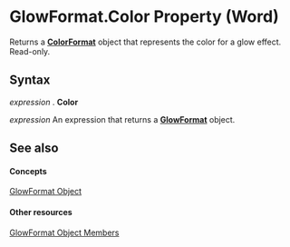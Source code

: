 
# GlowFormat.Color Property (Word)

Returns a  **[ColorFormat](5f12793f-d847-ecf2-6cf6-39387f7f0b28.md)** object that represents the color for a glow effect. Read-only.


## Syntax

 _expression_ . **Color**

 _expression_ An expression that returns a **[GlowFormat](d177e399-cafc-132f-b135-b8b578e76889.md)** object.


## See also


#### Concepts


[GlowFormat Object](d177e399-cafc-132f-b135-b8b578e76889.md)
#### Other resources


[GlowFormat Object Members](1631b10b-5250-9593-9483-a8076340ca11.md)
